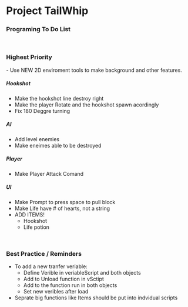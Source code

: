 # Project TailWhip

<h3>Programing To Do List</h3><br>

<h3> Highest Priority </h3>
- Use NEW 2D enviroment tools to make background and other features.

<h5> Hookshot </h5>

- Make the hookshot line destroy right
- Make the player Rotate and the hookshot spawn acordingly
- Fix 180 Deggre turning

<h5> AI </h5>

- Add level enemies
- Make eneimes able to be destroyed

<h5> Player </h5>

- Make Player Attack Comand

<h5> UI </h5>

- Make Prompt to press space to pull block
- Make Life have # of hearts, not a string
- ADD ITEMS!
	- Hookshot
	- Life potion



<br>
<h3> Best Practice / Reminders </h3>

- To add a new tranfer veriable:
	- Define Verible in veriableScript and both objects
	- Add to Unload function in vSctipt
	- Add to the function run in both objects
	- Set new veribles after load
- Seprate big functions like Items should be put into indvidual scripts
